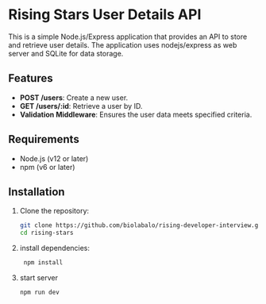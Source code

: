 # Rising Stars User Details API

This is a simple Node.js/Express application that provides an API to store and retrieve user details. The application uses nodejs/express as web server and SQLite for data storage.

## Features

- **POST /users**: Create a new user.
- **GET /users/:id**: Retrieve a user by ID.
- **Validation Middleware**: Ensures the user data meets specified criteria.

## Requirements

- Node.js (v12 or later)
- npm (v6 or later)

## Installation

1. Clone the repository:

   ```sh
   git clone https://github.com/biolabalo/rising-developer-interview.git
   cd rising-stars

2. install dependencies:

   ```sh
    npm install

3.  start server
    ```sh
    npm run dev
